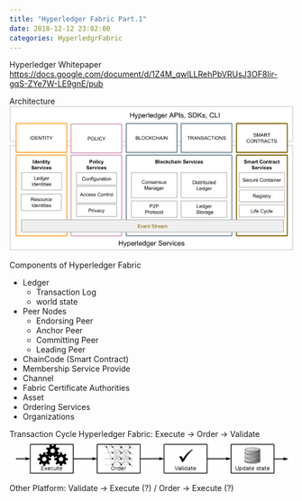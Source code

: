 ```yaml
---
title: "Hyperledger Fabric Part.1"
date: 2018-12-12 23:02:00
categories: HyperledgrFabric
---
```

Hyperledger Whitepaper
https://docs.google.com/document/d/1Z4M_qwILLRehPbVRUsJ3OF8Iir-gqS-ZYe7W-LE9gnE/pub

Architecture
![Image Alt Architecture](/assets/img/hlf/architecture.png)

Components of Hyperledger Fabric
  * Ledger
    * Transaction Log
    * world state
  * Peer Nodes
    * Endorsing Peer
    * Anchor Peer
    * Committing Peer
    * Leading Peer
  * ChainCode (Smart Contract)
  * Membership Service Provide
  * Channel
  * Fabric Certificate Authorities
  * Asset
  * Ordering Services
  * Organizations

Transaction Cycle
Hyperledger Fabric: Execute -> Order -> Validate
![Image Alt Architecture](/assets/img/hlf/transaction_cycle.png)
Other Platform: Validate -> Execute (?) / Order -> Execute (?)
